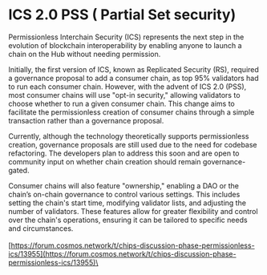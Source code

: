# ICS 2.0 PSS ( Partial Set security)

Permissionless Interchain Security (ICS) represents the next step in the evolution of blockchain interoperability by enabling anyone to launch a chain on the Hub without needing permission.

Initially, the first version of ICS, known as Replicated Security (RS), required a governance proposal to add a consumer chain, as top 95% validators had to run each consumer chain. However, with the advent of ICS 2.0 (PSS), most consumer chains will use "opt-in security," allowing validators to choose whether to run a given consumer chain. This change aims to facilitate the permissionless creation of consumer chains through a simple transaction rather than a governance proposal.

Currently, although the technology theoretically supports permissionless creation, governance proposals are still used due to the need for codebase refactoring. The developers plan to address this soon and are open to community input on whether chain creation should remain governance-gated.

Consumer chains will also feature "ownership," enabling a DAO or the chain’s on-chain governance to control various settings. This includes setting the chain's start time, modifying validator lists, and adjusting the number of validators. These features allow for greater flexibility and control over the chain's operations, ensuring it can be tailored to specific needs and circumstances.\
\
[https://forum.cosmos.network/t/chips-discussion-phase-permissionless-ics/13955](https://forum.cosmos.network/t/chips-discussion-phase-permissionless-ics/13955)\
